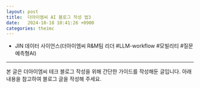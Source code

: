 ```yaml
---
layout: post
title:  더아이엠씨 AI 블로그 작성 법3
date:   2024-10-18 10:41:26 +0900
categories: theimc 
---
```


- JIN 데이터 사이언스(더아이엠씨 R&M팀 리더 #LLM-workflow #모빌리티 #질문예측형AI)

---
본 글은 더아이엠씨 테크 블로그 작성을 위해 간단한 가이드를 작성해둔 글입니다. 아래 내용을 참고하여 블로그 글을 작성해 주세요.



